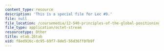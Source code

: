 ```yaml
---
content_type: resource
description: 'This is a special file for Lec #9.'
file: null
file_location: /coursemedia/12-540-principles-of-the-global-positioning-system-spring-2012/f8ed916cdc9569f78de556d36ff0fb9f_etab.26tab
file_type: application/octet-stream
resourcetype: Other
title: etab.26tab
uid: f8ed916c-dc95-69f7-8de5-56d36ff0fb9f
---
```

